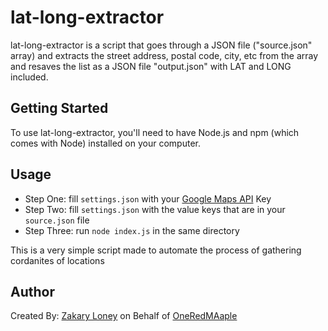 
# lat-long-extractor
lat-long-extractor is a script that goes through a JSON file ("source.json" array) and extracts the street address, postal code, city, etc from the array and resaves the list as a JSON file "output.json" with LAT and LONG included.

## Getting Started
To use lat-long-extractor, you'll need to have Node.js and npm (which comes with Node) installed on your computer.

## Usage
- Step One: fill ``settings.json`` with your [Google Maps API](https://developers.google.com/maps/documentation/geocoding/overview) Key
- Step Two: fill ``settings.json`` with the value keys that are in your ``source.json`` file
- Step Three: run ``node index.js`` in the same directory 

This is a very simple script made to automate the process of gathering cordanites of locations

## Author
Created By: [Zakary Loney](https://github.com/JustZakary) on Behalf of [OneRedMAaple](https://oneredmaple.com)